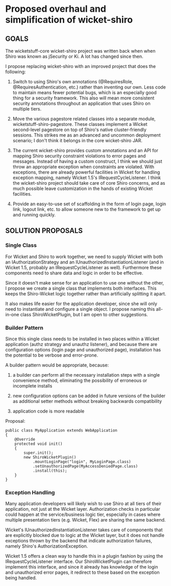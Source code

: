 # Proposed overhaul and simplification of wicket-shiro

## GOALS

The wicketstuff-core wicket-shiro project was written back when when Shiro was
known as jSecurity or Ki. A lot has changed since then.

I propose replacing wicket-shiro with an improved project that does the
following:

1. Switch to using Shiro's own annotations (@RequiresRole,
@RequiresAuthentication, etc.) rather than inventing our own. Less code to
maintain means fewer potential bugs, which is an especially good thing for a
security framework. This also will mean more consistent security annotations
throughout an application that uses Shiro on multiple tiers.

2. Move the various pagestore related classes into a separate module,
wicketstuff-shiro-pagestore. These classes implement a Wicket second-level
pagestore on top of Shiro's native cluster-friendly sessions. This strikes me as
an advanced and uncommon deployment scenario; I don't think it belongs in the
core wicket-shiro JAR.

3. The current wicket-shiro provides custom annotations and an API for mapping
Shiro security constraint violations to error pages and messages. Instead of
having a custom construct, I think we should just throw an appropriate exception
when constraints are violated. With exceptions, there are already powerful
facilities in Wicket for handling exception mapping, namely Wicket 1.5's
IRequestCycleListener. I think the wicket-shiro project should take care of core
Shiro concerns, and as much possible leave customization in the hands of
existing Wicket facilities.

4. Provide an easy-to-use set of scaffolding in the form of login page, login
link, logout link, etc. to allow someone new to the framework to get up and
running quickly.


## SOLUTION PROPOSALS

### Single Class

For Wicket and Shiro to work together, we need to supply Wicket with both an
IAuthorizationStrategy and an IUnauthorizedInstantiationListener (and in Wicket
1.5, probably an IRequestCycleListener as well). Furthermore these components
need to share data and logic in order to be effective.

Since it doesn't make sense for an application to use one without the other, I
propose we create a single class that implements both interfaces. This keeps the
Shiro-Wicket logic together rather than artificially splitting it apart.

It also makes life easier for the application developer, since she will only
need to instantiate and configure a single object. I propose naming this
all-in-one class ShiroWicketPlugin, but I am open to other suggestions.


### Builder Pattern

Since this single class needs to be installed in two places within a Wicket
application (authz strategy and unauthz listener), and because there are
configuration options (login page and unauthorized page), installation has the
potential to be verbose and error-prone.

A builder pattern would be appropriate, because:

1. a builder can perform all the necessary installation steps with a single
convenience method, eliminating the possibility of erroneous or incomplete
installs

2. new configuration options can be added in future versions of the builder as
additional setter methods without breaking backwards compatibility

3. application code is more readable

Proposal:

    public class MyApplication extends WebApplication
    {
        @Override
        protected void init()
        {
            super.init();
            new ShiroWicketPlugin()
                .mountLoginPage("login", MyLoginPage.class)
                .setUnauthorizedPage(MyAccessDeniedPage.class)
                .install(this);
        }
    }


### Exception Handling

Many application developers will likely wish to use Shiro at all tiers of their
application, not just at the Wicket layer. Authorization checks in particular
could happen at the service/business logic tier, especially in cases where
multiple presentation tiers (e.g. Wicket, Flex) are sharing the same backend.

Wicket's IUnauthorizedInstantiationListener takes care of components that are
explicitly blocked due to logic at the Wicket layer, but it does not handle
exceptions thrown by the backend that indicate authorization failures, namely
Shiro's AuthorizationException.

Wicket 1.5 offers a clean way to handle this in a plugin fashion by using the
IRequestCycleListener interface. Our ShiroWicketPlugin can therefore implement
this interface, and since it already has knowledge of the login and
unauthorized error pages, it redirect to these based on the exception being
handled.

